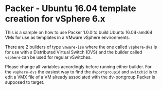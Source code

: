 # Packer - Ubuntu 16.04 template creation for vSphere 6.x

This is a sample on how to use Packer 1.0.0 to build Ubuntu 16.04-amd64 VMs for use as templates in a VMware vSphere environments.

There are 2 builders of type `vmware-iso` where the one called `vsphere-dvs` is for use with a Distributed Virtual Switch (DVS) and the builder called `vsphere` can be used for regular vSwitches.

Please change all variables accordingly before running either builder.
For the `vsphere-dvs` the easiest way to find the `dvportgroupid` and `switchid` is to edit a VMX file of a VM already associated with the dv-portgroup Packer is supposed to target.
